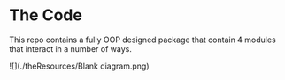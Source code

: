 # The Code

This repo contains a fully OOP designed package that contain 4 modules that interact 
in a number of ways.

![](./theResources/Blank diagram.png)

